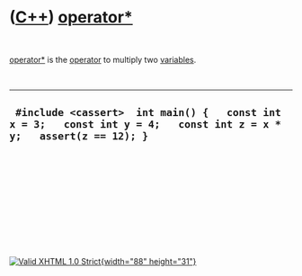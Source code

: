 



 

 

 

 

 

([C++](Cpp.htm)) [operator\*](CppOperatorMultiply.htm)
======================================================

 

[operator\*](CppOperatorMultiply.htm) is the [operator](CppOperator.htm)
to multiply two [variables](CppVariable.htm).

 

  -----------------------------------------------------------------------------------------------------------------------
  ` #include <cassert>  int main() {   const int x = 3;   const int y = 4;   const int z = x * y;   assert(z == 12); }`
  -----------------------------------------------------------------------------------------------------------------------

 

 

 

 

 





 

[![Valid XHTML 1.0 Strict](valid-xhtml10.png){width="88"
height="31"}](http://validator.w3.org/check?uri=referer)
